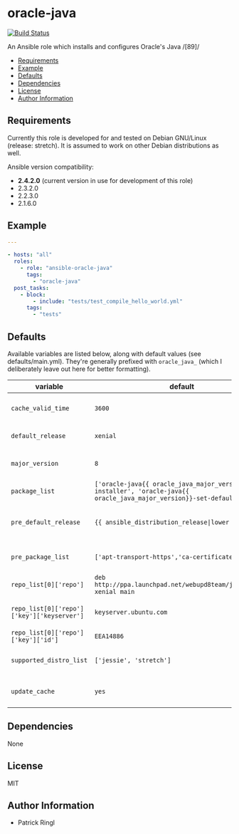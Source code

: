 # oracle-java

[![Build Status](https://travis-ci.org/pari-/ansible-oracle-java.svg?branch=master)](https://travis-ci.org/pari-/ansible-oracle-java)

An Ansible role which installs and configures Oracle's Java /[89]/

<!-- toc -->

- [Requirements](#requirements)
- [Example](#example)
- [Defaults](#defaults)
- [Dependencies](#dependencies)
- [License](#license)
- [Author Information](#author-information)

<!-- tocstop -->

## Requirements

Currently this role is developed for and tested on Debian GNU/Linux (release: stretch). It is assumed to work on other Debian distributions as well.

Ansible version compatibility:

- __2.4.2.0__ (current version in use for development of this role)
- 2.3.2.0
- 2.2.3.0
- 2.1.6.0

## Example

```yaml
---

- hosts: "all"
  roles:
    - role: "ansible-oracle-java"
      tags:
        - "oracle-java"
  post_tasks:
    - block:
        - include: "tests/test_compile_hello_world.yml"
      tags:
        - "tests"
```

## Defaults

Available variables are listed below, along with default values (see defaults/main.yml). They're generally prefixed with `oracle_java_` (which I deliberately leave out here for better formatting).

variable | default | notes
-------- | ------- | -----
`cache_valid_time` | `3600` | `Update the apt cache if its older than the set value (in seconds)`
`default_release` | `xenial` | `The default release to install packages from`
`major_version` | `8` | `The default major version of Oracle Java to be installed`
`package_list` | `['oracle-java{{ oracle_java_major_version}}-installer', 'oracle-java{{ oracle_java_major_version}}-set-default']` | `The list of packages to be installed`
`pre_default_release` | `{{ ansible_distribution_release\|lower }}` | `The default release to install packages (pre_package_list) from`
`pre_package_list` | `['apt-transport-https','ca-certificates']` | `The list of prerequisite packages to be installed`
`repo_list[0]['repo']` | `deb http://ppa.launchpad.net/webupd8team/java/ubuntu xenial main` | `Source string for the repositories`
`repo_list[0]['repo']['key']['keyserver']` | `keyserver.ubuntu.com` | `Keyserver to retrieve the key (for the repository) from`
`repo_list[0]['repo']['key']['id']` | `EEA14886` | `Identifier of (the repository) key`
`supported_distro_list` | `['jessie', 'stretch']` | `A list of distribution releases this role supports`
`update_cache` | `yes` | `Run the equivalent of apt-get update before the operation`

## Dependencies

None

## License

MIT

## Author Information

* Patrick Ringl
